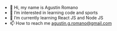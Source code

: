 - 👋 Hi, my name is Agustin Romano
- 👀 I’m interested in learning code and sports
- 🌱 I’m currently learning React JS and Node JS
- 📫 How to reach me agustin.g.romano@gmail.com

<!---
agustinromano/agustinromano is a ✨ special ✨ repository because its `README.md` (this file) appears on your GitHub profile.
You can click the Preview link to take a look at your changes.
--->
